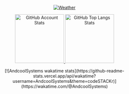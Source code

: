 <p align="center">
   <a href="https://github.com/Andcool-Systems/weather-widget-api">
   <img 
      src="https://weather.wavycat.ru/api?place=andcool&timezone=gmt3&language=ru"
      alt="Weather"
      /img>
   </a>
</p>

<p align="center">
   <a href="#">
   <img 
      src="https://github-readme-stats.vercel.app/api?username=Andcool-Systems&show_icons=true&border_color=30363d&bg_color=0d1117&text_color=eef2ff&title_color=818cf8&count_private=true&border_radius=4" 
      alt="GitHub Account Stats"
      height="160"
      /img>
   </a>
   <a href="#">
   <img 
      src="https://github-readme-stats.vercel.app/api/top-langs/?username=Andcool-Systems&layout=compact&border_color=30363d&bg_color=0d1117&text_color=eef2ff&title_color=818cf8&border_radius=4&count_private=true"
      alt="GitHub Top Langs Stats"
      height="160"
      /img>
   </a>
</p>
<p align="center">
   [![AndcoolSystems wakatime stats](https://github-readme-stats.vercel.app/api/wakatime?username=AndcoolSystems&theme=codeSTACKr)](https://wakatime.com/@AndcoolSystems) </br>
</p>
